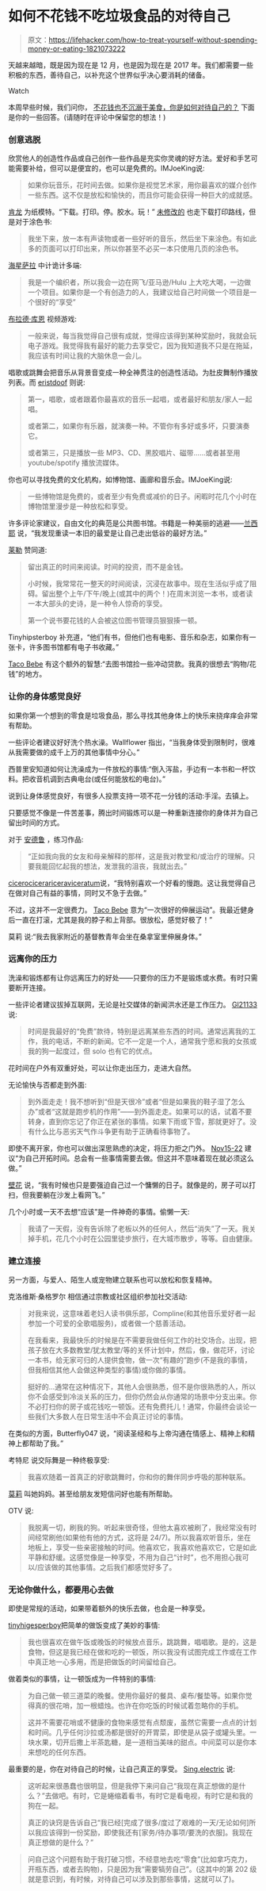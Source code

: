 # 如何不花钱不吃垃圾食品的对待自己

> 原文：<https://lifehacker.com/how-to-treat-yourself-without-spending-money-or-eating-1821073222>

天越来越暗，既是因为现在是 12 月，也是因为现在是 2017 年。我们都需要一些积极的东西，善待自己，以补充这个世界似乎决心要消耗的储备。

Watch

本周早些时候，我们问你， [不花钱也不沉溺于美食，你是如何对待自己的？](https://lifehacker.com/how-do-you-treat-yourself-without-spending-money-or-ind-1820950366) 下面是你的一些回答。(请随时在评论中保留您的想法！)

### **创意逃脱**

欣赏他人的创造性作品或自己创作一些作品是充实你灵魂的好方法。爱好和手艺可能需要补给，但可以是便宜的，也可以是免费的。IMJoeKing说:

> 如果你玩音乐，花时间去做。如果你是视觉艺术家，用你最喜欢的媒介创作一些东西。这不仅是放松和愉快的，而且你可能会获得一种巨大的成就感。

[肯龙](https://lifehacker.com/1821019970) 为纸模特。“下载。打印。停。胶水。玩！” [未修改的](https://lifehacker.com/1821042245) 也走下载打印路线，但是对于涂色书:

> 我坐下来，放一本有声读物或者一些好听的音乐，然后坐下来涂色。有如此多的页面可以打印出来，所以你甚至不必买一本只使用几页的涂色书。

[海星萨拉](https://lifehacker.com/1821012176) 中计诡计多端:

> 我是一个编织者，所以我会一边在网飞/亚马逊/Hulu 上大吃大喝，一边做一个项目。如果你是一个有创造力的人，我建议给自己时间做一个项目是一个很好的“享受”

[布拉德·库恩](https://lifehacker.com/1821012565) 视频游戏:

> 一般来说，每当我觉得自己很有成就，觉得应该得到某种奖励时，我就会玩电子游戏。我觉得我有最好的能力去享受它，因为我知道我不只是在拖延，我应该有时间让我的大脑休息一会儿。

唱歌或跳舞会把音乐从背景音变成一种全神贯注的创造性活动。为肚皮舞制作播放列表。而 [eristdoof](https://lifehacker.com/1821041372) 则说:

> 第一，唱歌，或者跟着你最喜欢的音乐一起唱，或者最好和朋友/家人一起唱。
> 
> 或者第二，如果你有乐器，就演奏一种。不管你有多好或多坏，只要演奏它。
> 
> 或者第三，只是播放一些 MP3、CD、黑胶唱片、磁带……或者甚至用 youtube/spotify 播放流媒体。

你也可以寻找免费的文化机构，如博物馆、画廊和音乐会。IMJoeKing说:

> 一些博物馆是免费的，或者至少有免费或减价的日子。闲暇时花几个小时在博物馆里漫步是一种放松和享受。

许多评论家建议，自由文化的典范是公共图书馆。书籍是一种美丽的逃避——[兰西耶](https://lifehacker.com/1821012743) 说，“我发现重读一本旧的最爱是让自己走出低谷的最好方法。”

[莱勒](https://lifehacker.com/1821012133) 赞同道:

> 留出真正的时间来阅读。时间的投资，而不是金钱。
> 
> 小时候，我常常花一整天的时间阅读，沉浸在故事中。现在生活似乎成了阻碍。留出整个上午/下午/晚上(或其中的两个！)在周末浏览一本书，或者读一本大部头的史诗，是一种令人惊奇的享受。
> 
> 第一个说书要花钱的人会被这位图书管理员狠狠揍一顿。

Tinyhipsterboy 补充道，“他们有书，但他们也有电影、音乐和杂志，如果你有一张卡，许多图书馆都有电子书收藏。”

[Taco Bebe](https://lifehacker.com/1821028929) 有这个额外的智慧:“去图书馆捡一些冲动贷款。我真的很想去“购物/花钱”的地方。

### **让你的身体感觉良好**

如果你第一个想到的零食是垃圾食品，那么寻找其他身体上的快乐来挠痒痒会非常有帮助。

一些评论者建议好好洗个热水澡。Wallflower 指出，“当我身体受到限制时，很难从我需要做的成千上万的其他事情中分心。”

西普里安知道如何让洗澡成为一件放松的事情:“倒入泻盐，手边有一本书和一杯饮料。把收音机调到古典电台(或任何能放松的电台)。”

说到让身体感觉良好，有很多人投票支持一项不花一分钱的活动:手淫。去镇上。

只要感觉不像是一件苦差事，腾出时间锻炼可以是一种重新连接你的身体并为自己留出时间的方式。

对于 [安德鲁](https://lifehacker.com/1821016386) ，练习作品:

> “正如我向我的女友和母亲解释的那样，这是我对教堂和/或治疗的理解。只要我能回忆起我的想法，发泄我的沮丧，我就出去。”

[cicerocicerariceraviceratum](https://lifehacker.com/1821018425)说，“我特别喜欢一个好看的慢跑。这让我觉得自己在做对自己有益的事情，同时又不急于去做。”

不过，这并不一定很费力。 [Taco Bebe](https://lifehacker.com/1821028929) 意为“一次很好的伸展运动”。我最近健身后一直在打滚，尤其是我的脖子和上背部。很放松，感觉好极了！”

莫莉 说:“我去我家附近的基督教青年会坐在桑拿室里伸展身体。”

### 远离你的压力

洗澡和锻炼都有让你远离压力的好处——只要你的压力不是锻炼或水费。有时只需要断开连接。

一些评论者建议拔掉互联网，无论是社交媒体的新闻洪水还是工作压力。 [Gl21133](https://lifehacker.com/1821011976) 说:

> 时间是我最好的“免费”款待，特别是远离某些东西的时间。通常远离我的工作，我的电话，不断的新闻。它不一定是一个人，通常我宁愿和我的女孩或我的狗一起度过，但 solo 也有它的优点。

花时间在户外有双重好处，可以让你走出压力，走进大自然。

无论愉快与否都走到外面:

> 到外面走走！我不想听到“但是天很冷”或者“但是如果我的鞋子湿了怎么办”或者“这就是跑步机的作用”——到外面走走。如果可以的话，试着不要转身，直到你忘记了你正在紧张的事情。如果下雨或下雪，那就更好了。没有什么比与恶劣天气作斗争更有助于正确看待事物了。

即使不离开家，你也可以做出深思熟虑的决定，将压力拒之门外。 [Nov15-22](https://lifehacker.com/1821012400) 建议“为自己开拓时间。总会有一些事情需要去做。但这并不意味着现在就必须这么做。”

[壁花](https://lifehacker.com/1821017175) 说，“我有时候也只是要强迫自己过一个慵懒的日子。就像是的，房子可以打扫，但我要躺在沙发上看网飞。”

几个小时或一天不去想“应该”是一件神奇的事情。偷懒一天:

> 我请了一天假，没有告诉除了老板以外的任何人，然后“消失”了一天。我关掉手机，花几个小时在公园里徒步旅行，在大城市散步，等等。自由健康。

### **建立连接**

另一方面，与爱人、陌生人或宠物建立联系也可以放松和恢复精神。

克洛维斯·桑格罗尔 相信通过宗教或社区组织参加社交活动:

> 对我来说，这意味着老妇人读书俱乐部，Compline(和其他音乐爱好者一起参加一个可爱的全歌唱服务)，或者做一个慈善活动。
> 
> 在我看来，我最快乐的时候是在不需要我做任何工作的社交场合。出现，把孩子放在大多数教堂/犹太教堂/等的关怀计划中，然后，像，做花环，讨论一本书，给无家可归的人提供食物，做一次“有趣的”跑步(不是我的事情，但我相信其他人会做这种类型的事情)或你做的事情。
> 
> 挺好的...通常在这种情况下，其他人会很熟悉，但不是你很熟悉的人，所以你不会感受到冷淡关系的压力，但你仍然会从你通常的场景中分支出来。你不必打扫你的房子或花钱吃一顿饭。还有免费托儿！通常，你最终会谈论一些我们大多数人在日常生活中不会真正讨论的事情。

在类似的方面，Butterfly047 说，“阅读圣经和与上帝沟通在情感上、精神上和精神上都帮助了我。”

考特尼 说交际舞是一种终极享受:

> 我喜欢随着一首真正的好歌跳舞时，你和你的舞伴同步呼吸的那种联系。

[莫莉](https://lifehacker.com/1821015510) 叫她妈妈。甚至给朋友发短信问好也能有所帮助。

OTV 说:

> 我脱离一切，刷我的狗。听起来很奇怪，但他太喜欢被刷了，我经常没有时间经常刷他(如果他有他的方式，这将是 24/7)。所以我喜欢听音乐，坐在地板上，享受一些亲密接触的时间。他喜欢它，我喜欢他喜欢它，它是如此平静和舒缓。这感觉像是一种享受，不用为自己“计时”，也不用担心我可以/应该做的其他事情。之后我们都感觉好多了。

### 无论你做什么，都要用心去做

即使是常规的活动，如果带着额外的快乐去做，也会是一种享受。

[tinyhigesperboy](https://lifehacker.com/1821014407)把简单的做饭变成了美妙的事情:

> 我也很喜欢在做午饭或晚饭的时候放点音乐，跳跳舞，唱唱歌。是的，这是食物，但这是我已经在做和吃的一顿饭，所以我没有试图完成工作或在工作中真正地一心多用，而是把做饭的时间留给自己。

做着类似的事情，让一顿饭成为一件特别的事情:

> 为自己做一顿三道菜的晚餐。使用你最好的餐具、桌布/餐垫等。如果你觉得真的很花哨，加一根蜡烛。也许在你吃饭的时候试着忽略你的手机。
> 
> 这并不需要花哨或不健康的食物来感觉有点颓废，虽然它需要一点点的计划和时间。几乎任何沙拉或汤都是很好的开胃菜，即使是从袋子或罐头里。一块水果，切开后撒上半茶匙糖，是一道相当美味的甜点。中间菜可以是你本来想吃的任何东西。

最重要的是，你在对待自己的时候，让自己真正的享受。 [Sing.electric](https://lifehacker.com/1821014518) 说:

> 这听起来很愚蠢也很明显，但是我停下来问自己“我现在真正想做的是什么？”去做吧。有时，它是蜷缩着看书，有时它是看电视，有时它是和我的狗在一起。
> 
> 真正的诀窍是告诉自己“我已经[完成了很多/度过了艰难的一天/无论如何]所以我应该得到一份奖励，即使我还有[家务/待办事项/要洗的衣服]。我现在真正想做的是什么？”

> 问自己这个问题有助于我打破习惯，不经意地去吃“零食”(比如拿巧克力，开瓶东西，或者去购物)，只是因为我“需要犒劳自己”。(这其中的第 202 级就是意识到，有时候，对待自己可以涉及到那些事情，这就可以了)。